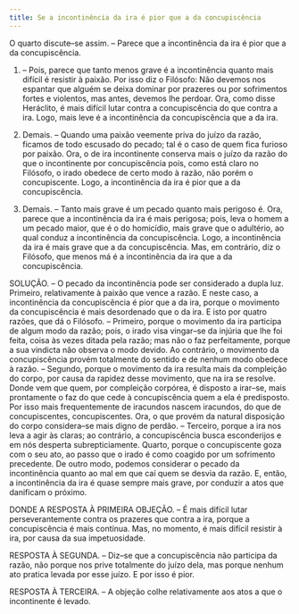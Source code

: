 ```yaml
---
title: Se a incontinência da ira é pior que a da concupiscência
---
```


O quarto discute–se assim. – Parece que a incontinência da ira é pior que a da concupiscência.  

1. – Pois, parece que tanto menos grave é a incontinência quanto mais difícil é resistir à paixão. Por isso diz o Filósofo: Não devemos nos espantar que alguém se deixa dominar por prazeres ou por sofrimentos fortes e violentos, mas antes, devemos lhe perdoar. Ora, como disse Heráclito, é mais difícil lutar contra a concupiscência do que contra a ira. Logo, mais leve é a incontinência da concupiscência que a da ira. 

2. Demais. – Quando uma paixão veemente priva do juízo da razão, ficamos de todo escusado do pecado; tal é o caso de quem fica furioso por paixão. Ora, o de ira incontinente conserva mais o juízo da razão do que o incontinente por concupiscência pois, como está claro no Filósofo, o irado obedece de certo modo à razão, não porém o concupiscente. Logo, a incontinência da ira é pior que a da concupiscência.  

3. Demais. – Tanto mais grave é um pecado quanto mais perigoso é. Ora, parece que a incontinência da ira é mais perigosa; pois, leva o homem a um pecado maior, que é o do homicídio, mais grave que o adultério, ao qual conduz a incontinência da concupiscência. Logo, a incontinência da ira é mais grave que a da concupiscência.  Mas, em contrário, diz o Filósofo, que menos má é a incontinência da ira que a da concupiscência.  

SOLUÇÃO. – O pecado da incontinência pode ser considerado a dupla luz. Primeiro, relativamente à paixão que vence a razão. E neste caso, a incontinência da concupiscência é pior que a da ira, porque o movimento da concupiscência é mais desordenado que o da ira. E isto por quatro razões, que dá o Filósofo. – Primeiro, porque o movimento da ira participa de algum modo da razão; pois, o irado visa vingar–se da injúria que lhe foi feita, coisa às vezes ditada pela razão; mas não o faz perfeitamente, porque a sua vindicta não observa o modo devido. Ao contrário, o movimento da concupiscência provém totalmente do sentido e de nenhum modo obedece à razão. – Segundo, porque o movimento da ira resulta mais da compleição do corpo, por causa da rapidez desse movimento, que na ira se resolve. Donde vem que quem, por compleição corpórea, é disposto a irar–se, mais prontamente o faz do que cede à concupiscência quem a ela é predisposto. Por isso mais frequentemente de iracundos nascem iracundos, do que de concupiscentes, concupiscentes. Ora, o que provém da natural disposição do corpo considera–se mais digno de perdão. – Terceiro, porque a ira nos leva a agir às claras; ao contrário, a concupiscência busca esconderijos e em nós desperta subrepticiamente. Quarto, porque o concupiscente goza com o seu ato, ao passo que o irado é como coagido por um sofrimento precedente.  De outro modo, podemos considerar o pecado da incontinência quanto ao mal em que caí quem se desvia da razão. E, então, a incontinência da ira é quase sempre mais grave, por conduzir a atos que danificam o próximo.  

DONDE A RESPOSTA À PRIMEIRA OBJEÇÃO. – É mais difícil lutar perseverantemente contra os prazeres que contra a ira, porque a concupiscência é mais contínua. Mas, no momento, é mais difícil resistir à ira, por causa da sua impetuosidade.  

RESPOSTA À SEGUNDA. – Diz–se que a concupiscência não participa da razão, não porque nos prive totalmente do juízo dela, mas porque nenhum ato pratica levada por esse juízo. E por isso é pior.  

RESPOSTA À TERCEIRA. – A objeção colhe relativamente aos atos a que o incontinente é levado.